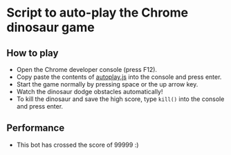 # Script to auto-play the Chrome dinosaur game

## How to play

- Open the Chrome developer console (press F12).
- Copy paste the contents of [autoplay.js](autoplay.js) into the console and press enter.
- Start the game normally by pressing space or the up arrow key.
- Watch the dinosaur dodge obstacles automatically!
- To kill the dinosaur and save the high score, type `kill()` into the console and press enter.

## Performance

- This bot has crossed the score of 99999 :)
